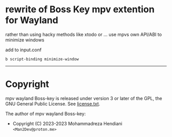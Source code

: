 # rewrite of Boss Key mpv extention for Wayland
rather than using hacky methods like xtodo or ... use mpvs own API/ABI to minimize windows

add to input.conf
```
b script-binding minimize-window
```

---
#  Copyright

mpv wayland Boss-key is released under version 3 or later of the GPL, the GNU General Public License.
See [license.txt](license.txt).

The author of mpv wayland Boss-key:

- Copyright (C) 2023-2023 Mohammadreza Hendiani `<Man2Dev@proton.me>`
